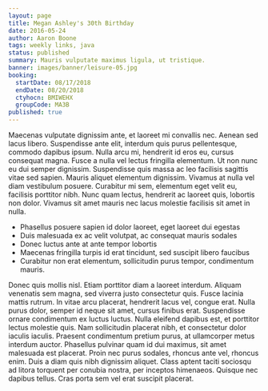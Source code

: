 ```yaml
---
layout: page
title: Megan Ashley's 30th Birthday
date: 2016-05-24
author: Aaron Boone
tags: weekly links, java
status: published
summary: Mauris vulputate maximus ligula, ut tristique.
banner: images/banner/leisure-05.jpg
booking:
  startDate: 08/17/2018
  endDate: 08/20/2018
  ctyhocn: BMIWEHX
  groupCode: MA3B
published: true
---
```

Maecenas vulputate dignissim ante, et laoreet mi convallis nec. Aenean sed lacus libero. Suspendisse ante elit, interdum quis purus pellentesque, commodo dapibus ipsum. Nulla arcu mi, hendrerit id eros eu, cursus consequat magna. Fusce a nulla vel lectus fringilla elementum. Ut non nunc eu dui semper dignissim. Suspendisse quis massa ac leo facilisis sagittis vitae sed sapien. Mauris aliquet elementum dignissim. Vivamus at nulla vel diam vestibulum posuere. Curabitur mi sem, elementum eget velit eu, facilisis porttitor nibh. Nunc quam lectus, hendrerit ac laoreet quis, lobortis non dolor. Vivamus sit amet mauris nec lacus molestie facilisis sit amet in nulla.

* Phasellus posuere sapien id dolor laoreet, eget laoreet dui egestas
* Duis malesuada ex ac velit volutpat, ac consequat mauris sodales
* Donec luctus ante at ante tempor lobortis
* Maecenas fringilla turpis id erat tincidunt, sed suscipit libero faucibus
* Curabitur non erat elementum, sollicitudin purus tempor, condimentum mauris.

Donec quis mollis nisl. Etiam porttitor diam a laoreet interdum. Aliquam venenatis sem magna, sed viverra justo consectetur quis. Fusce lacinia mattis rutrum. In vitae arcu placerat, hendrerit lacus vel, congue erat. Nulla purus dolor, semper id neque sit amet, cursus finibus erat. Suspendisse ornare condimentum ex luctus luctus. Nulla eleifend dapibus est, et porttitor lectus molestie quis. Nam sollicitudin placerat nibh, et consectetur dolor iaculis iaculis. Praesent condimentum pretium purus, at ullamcorper metus interdum auctor. Phasellus pulvinar quam id dui maximus, sit amet malesuada est placerat. Proin nec purus sodales, rhoncus ante vel, rhoncus enim. Duis a diam quis nibh dignissim aliquet. Class aptent taciti sociosqu ad litora torquent per conubia nostra, per inceptos himenaeos. Quisque nec dapibus tellus. Cras porta sem vel erat suscipit placerat.
